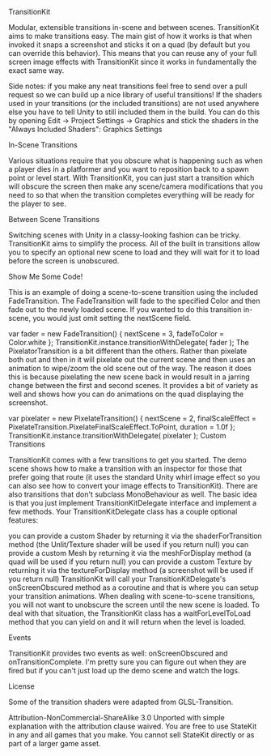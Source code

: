 TransitionKit

Modular, extensible transitions in-scene and between scenes. TransitionKit aims to make transitions easy. The main gist of how it works is that when invoked it snaps a screenshot and sticks it on a quad (by default but you can override this behavior). This means that you can reuse any of your full screen image effects with TransitionKit since it works in fundamentally the exact same way.

Side notes: if you make any neat transitions feel free to send over a pull request so we can build up a nice library of useful transitions! If the shaders used in your transitions (or the included transitions) are not used anywhere else you have to tell Unity to still included them in the build. You can do this by opening Edit -> Project Settings -> Graphics and stick the shaders in the "Always Included Shaders": Graphics Settings

In-Scene Transitions

Various situations require that you obscure what is happening such as when a player dies in a platformer and you want to reposition back to a spawn point or level start. With TransitionKit, you can just start a transition which will obscure the screen then make any scene/camera modifications that you need to so that when the transition completes everything will be ready for the player to see.

Between Scene Transitions

Switching scenes with Unity in a classy-looking fashion can be tricky. TransitionKit aims to simplify the process. All of the built in transitions allow you to specify an optional new scene to load and they will wait for it to load before the screen is unobscured.

Show Me Some Code!

This is an example of doing a scene-to-scene transition using the included FadeTransition. The FadeTransition will fade to the specified Color and then fade out to the newly loaded scene. If you wanted to do this transition in-scene, you would just omit setting the nextScene field.

var fader = new FadeTransition()
{
	nextScene = 3,
	fadeToColor = Color.white
};
TransitionKit.instance.transitionWithDelegate( fader );
The PixelatorTransition is a bit different than the others. Rather than pixelate both out and then in it will pixelate out the current scene and then uses an animation to wipe/zoom the old scene out of the way. The reason it does this is because pixelating the new scene back in would result in a jarring change between the first and second scenes. It provides a bit of variety as well and shows how you can do animations on the quad displaying the screenshot.

var pixelater = new PixelateTransition()
{
	nextScene = 2,
	finalScaleEffect = PixelateTransition.PixelateFinalScaleEffect.ToPoint,
	duration = 1.0f
};
TransitionKit.instance.transitionWithDelegate( pixelater );
Custom Transitions

TransitionKit comes with a few transitions to get you started. The demo scene shows how to make a transition with an inspector for those that prefer going that route (it uses the standard Unity whirl image effect so you can also see how to convert your image effects to TransitionKit). There are also transitions that don't subclass MonoBehaviour as well. The basic idea is that you just implement TransitionKitDelegate interface and implement a few methods. Your TransitionKitDelegate class has a couple optional features:

you can provide a custom Shader by returning it via the shaderForTransition method (the Unlit/Texture shader will be used if you return null)
you can provide a custom Mesh by returning it via the meshForDisplay method (a quad will be used if you return null)
you can provide a custom Texture by returning it via the textureForDisplay method (a screenshot will be used if you return null)
TransitionKit will call your TransitionKitDelegate's onScreenObscured method as a coroutine and that is where you can setup your transition animations. When dealing with scene-to-scene transitions, you will not want to unobscure the screen until the new scene is loaded. To deal with that situation, the TransitionKit class has a waitForLevelToLoad method that you can yield on and it will return when the level is loaded.

Events

TransitionKit provides two events as well: onScreenObscured and onTransitionComplete. I'm pretty sure you can figure out when they are fired but if you can't just load up the demo scene and watch the logs.

License

Some of the transition shaders were adapted from GLSL-Transition.

Attribution-NonCommercial-ShareAlike 3.0 Unported with simple explanation with the attribution clause waived. You are free to use StateKit in any and all games that you make. You cannot sell StateKit directly or as part of a larger game asset.
